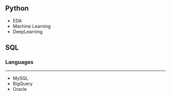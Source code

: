## Python
- EDA
- Machine Learning
- DeepLearning

## SQL

### Languages
---
- MySQL
- BigQuery
- Oracle